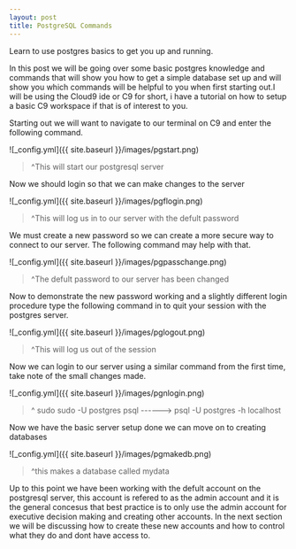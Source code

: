 ```yaml
---
layout: post
title: PostgreSQL Commands
---
```


Learn to use postgres basics to get you up and running.



In this post we will be going over some basic postgres knowledge and commands that will show you how to get a simple database set up and will show you which commands will be helpful to you when first starting out.I will be using the Cloud9 ide or C9 for short, i have a tutorial on how to setup a basic C9 workspace if that is of interest to you.


Starting out we will want to navigate to our terminal on C9 and enter the following command.

![_config.yml]({{ site.baseurl }}/images/pgstart.png)

>^This will start our postgresql server

Now we should login so that we can make changes to the server

![_config.yml]({{ site.baseurl }}/images/pgflogin.png)

>^This will log us in to our server with the defult password

We must create a new password so we can create a more secure way to connect to our server. The following command may help with that.

![_config.yml]({{ site.baseurl }}/images/pgpasschange.png)

>^The defult password to our server has been changed

Now to demonstrate the new password working and a slightly different login procedure type the following command in to quit your session with the postgres server.

![_config.yml]({{ site.baseurl }}/images/pglogout.png)

>^This will log us out of the session

Now we can login to our server using a similar command from the first time, take note of the small changes made.

![_config.yml]({{ site.baseurl }}/images/pgnlogin.png)

>^ sudo sudo -U postgres psql  ------> psql -U postgres -h localhost

Now we have the basic server setup done we can move on to creating databases

![_config.yml]({{ site.baseurl }}/images/pgmakedb.png)

>^this makes a database called mydata


Up to this point we have been working with the defult account on the postgresql server, this account is refered to as the admin account and it is the general concesus that best practice is to only use the admin account for executive decision making and creating other accounts. In the next section we will be discussing how to create these new accounts and how to control what they do and dont have access to.
